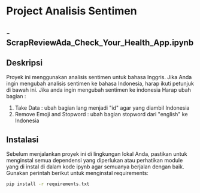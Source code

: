
# Project Analisis Sentimen
## -ScrapReviewAda_Check_Your_Health_App.ipynb
## Deskripsi

Proyek ini menggunakan analisis sentimen untuk bahasa Inggris. Jika Anda ingin mengubah analisis sentimen ke bahasa Indonesia, harap ikuti petunjuk di bawah ini.
Jika anda ingin mengubah sentimen ke indonesia Harap ubah bagian :
1. Take Data :
ubah bagian lang menjadi "id" agar yang diambil Indonesia
2. Remove Emoji and Stopword :
ubah bagian stopword dari "english" ke Indonesia

## Instalasi

Sebelum menjalankan proyek ini di lingkungan lokal Anda, pastikan untuk menginstal semua dependensi yang diperlukan atau perhatikan module yang di instal di dalam kode ipynb agar semuanya berjalan dengan baik. Gunakan perintah berikut untuk menginstal requirements:

```bash
pip install -r requirements.txt
